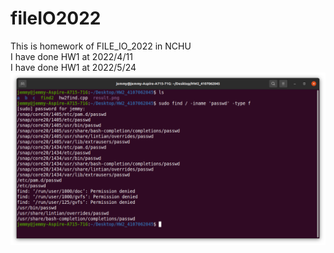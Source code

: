 # fileIO2022  
This is homework of FILE_IO_2022 in NCHU  
I have done HW1 at 2022/4/11  
I have done HW1 at 2022/5/24  
![hw2](./HW2_4107062045/1.png)  

